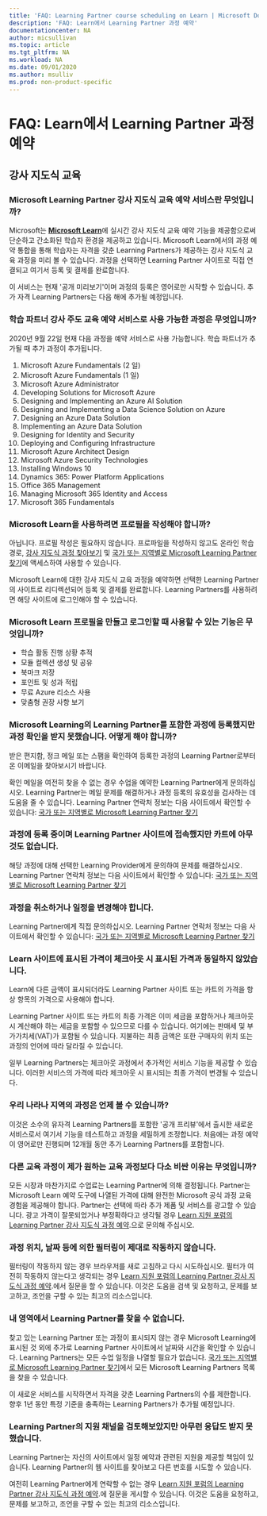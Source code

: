 ```yaml
---
title: 'FAQ: Learning Partner course scheduling on Learn | Microsoft Docs'
description: 'FAQ: Learn에서 Learning Partner 과정 예약'
documentationcenter: NA 
author: micsullivan
ms.topic: article
ms.tgt_pltfrm: NA
ms.workload: NA
ms.date: 09/01/2020
ms.author: msulliv
ms.prod: non-product-specific
---
```

# FAQ: Learn에서 Learning Partner 과정 예약

## 강사 지도식 교육

### Microsoft Learning Partner 강사 지도식 교육 예약 서비스란 무엇입니까?

Microsoft는 [**Microsoft Learn**](/learn)에 실시간 강사 지도식 교육 예약 기능을 제공함으로써 단순하고 간소화된 학습자 환경을 제공하고 있습니다. Microsoft Learn에서의 과정 예약 통합을 통해 학습자는 자격을 갖춘 Learning Partners가 제공하는 강사 지도식 교육 과정을 미리 볼 수 있습니다. 과정을 선택하면 Learning Partner 사이트로 직접 연결되고 여기서 등록 및 결제를 완료합니다.

이 서비스는 현재 '공개 미리보기'이며 과정의 등록은 영어로만 시작할 수 있습니다. 추가 자격 Learning Partners는 다음 해에 추가될 예정입니다.

### 학습 파트너 강사 주도 교육 예약 서비스로 사용 가능한 과정은 무엇입니까?

2020년 9월 22일 현재 다음 과정을 예약 서비스로 사용 가능합니다. 학습 파트너가 추가될 때 추가 과정이 추가됩니다.

1. Microsoft Azure Fundamentals (2 일)
2. Microsoft Azure Fundamentals (1 일)
3. Microsoft Azure Administrator
4. Developing Solutions for Microsoft Azure
5. Designing and Implementing an Azure AI Solution
6. Designing and Implementing a Data Science Solution on Azure
7. Designing an Azure Data Solution
8. Implementing an Azure Data Solution
9. Designing for Identity and Security
10. Deploying and Configuring Infrastructure
11. Microsoft Azure Architect Design
12. Microsoft Azure Security Technologies
13. Installing Windows 10
14. Dynamics 365: Power Platform Applications
15. Office 365 Management
16. Managing Microsoft 365 Identity and Access
17. Microsoft 365 Fundamentals

### Microsoft Learn을 사용하려면 프로필을 작성해야 합니까?

아닙니다. 프로필 작성은 필요하지 않습니다. 프로파일을 작성하지 않고도 온라인 학습 경로, [강사 지도식 과정 찾아보기](/learn/certifications/courses/browse/) 및 [국가 또는 지역별로 Microsoft Learning Partner 찾기](/learn/certifications/partners#find-a-microsoft-learning-partner-by-country)에 액세스하여 사용할 수 있습니다.

Microsoft Learn에 대한 강사 지도식 교육 과정을 예약하면 선택한 Learning Partner의 사이트로 리디렉션되어 등록 및 결제를 완료합니다. Learning Partners를 사용하려면 해당 사이트에 로그인해야 할 수 있습니다.

### Microsoft Learn 프로필을 만들고 로그인할 때 사용할 수 있는 기능은 무엇입니까?

- 학습 활동 진행 상황 추적
- 모듈 컬렉션 생성 및 공유
- 북마크 저장
- 포인트 및 성과 적립
- 무료 Azure 리소스 사용
- 맞춤형 권장 사항 보기

### Microsoft Learning의 Learning Partner를 포함한 과정에 등록했지만 과정 확인을 받지 못했습니다. 어떻게 해야 합니까? 

받은 편지함, 정크 메일 또는 스팸을 확인하여 등록한 과정의 Learning Partner로부터 온 이메일을 찾아보시기 바랍니다.  

확인 메일을 여전히 찾을 수 없는 경우 수업을 예약한 Learning Partner에게 문의하십시오. Learning Partner는 메일 문제를 해결하거나 과정 등록의 유효성을 검사하는 데 도움을 줄 수 있습니다. Learning Partner 연락처 정보는 다음 사이트에서 확인할 수 있습니다: [국가 또는 지역별로 Microsoft Learning Partner 찾기](/learn/certifications/partners#find-a-microsoft-learning-partner-by-country)

### 과정에 등록 중이며 Learning Partner 사이트에 접속했지만 카트에 아무것도 없습니다.

해당 과정에 대해 선택한 Learning Provider에게 문의하여 문제를 해결하십시오. Learning Partner 연락처 정보는 다음 사이트에서 확인할 수 있습니다: [국가 또는 지역별로 Microsoft Learning Partner 찾기](/learn/certifications/partners#find-a-microsoft-learning-partner-by-country)

### 과정을 취소하거나 일정을 변경해야 합니다.

Learning Partner에게 직접 문의하십시오. Learning Partner 연락처 정보는 다음 사이트에서 확인할 수 있습니다: [국가 또는 지역별로 Microsoft Learning Partner 찾기](/learn/certifications/partners#find-a-microsoft-learning-partner-by-country)

### Learn 사이트에 표시된 가격이 체크아웃 시 표시된 가격과 동일하지 않았습니다.

Learn에 다른 금액이 표시되더라도 Learning Partner 사이트 또는 카트의 가격을 항상 항목의 가격으로 사용해야 합니다.  

Learning Partner 사이트 또는 카트의 최종 가격은 이미 세금을 포함하거나 체크아웃 시 계산해야 하는 세금을 포함할 수 있으므로 다를 수 있습니다. 여기에는 판매세 및 부가가치세(VAT)가 포함될 수 있습니다. 지불하는 최종 금액은 또한 구매자의 위치 또는 과정의 언어에 따라 달라질 수 있습니다.  

일부 Learning Partners는 체크아웃 과정에서 추가적인 서비스 기능을 제공할 수 있습니다. 이러한 서비스의 가격에 따라 체크아웃 시 표시되는 최종 가격이 변경될 수 있습니다.

### 우리 나라나 지역의 과정은 언제 볼 수 있습니까?  

이것은 소수의 유자격 Learning Partners를 포함한 '공개 프리뷰'에서 출시한 새로운 서비스로서 여기서 기능을 테스트하고 과정을 세밀하게 조정합니다. 처음에는 과정 예약이 영어로만 진행되며 12개월 동안 추가 Learning Partners를 포함합니다. 

### 다른 교육 과정이 제가 원하는 교육 과정보다 다소 비싼 이유는 무엇입니까?

모든 시장과 마찬가지로 수업료는 Learning Partner에 의해 결정됩니다. Partner는 Microsoft Learn 예약 도구에 나열된 가격에 대해 완전한 Microsoft 공식 과정 교육 경험을 제공해야 합니다. Partner는 선택에 따라 추가 제품 및 서비스를 광고할 수 있습니다. 광고 가격이 잘못되었거나 부정확하다고 생각될 경우 [Learn 지원 포럼의 Learning Partner 강사 지도식 과정 예약](https://trainingsupport.microsoft.com/en-us/iltvilt/forum).으로 문의해 주십시오.

### 과정 위치, 날짜 등에 의한 필터링이 제대로 작동하지 않습니다.

필터링이 작동하지 않는 경우 브라우저를 새로 고침하고 다시 시도하십시오. 필터가 여전히 작동하지 않는다고 생각되는 경우 [Learn 지원 포럼의 Learning Partner 강사 지도식 과정 예약](https://trainingsupport.microsoft.com/en-us/iltvilt/forum).에서 질문을 할 수 있습니다. 이것은 도움을 검색 및 요청하고, 문제를 보고하고, 조언을 구할 수 있는 최고의 리소스입니다.
 
### 내 영역에서 Learning Partner를 찾을 수 없습니다.

찾고 있는 Learning Partner 또는 과정이 표시되지 않는 경우 Microsoft Learning에 표시된 것 외에 추가로 Learning Partner 사이트에서 날짜와 시간을 확인할 수 있습니다.  Learning Partners는 모든 수업 일정을 나열할 필요가 없습니다. [국가 또는 지역별로 Microsoft Learning Partner 찾기](/learn/certifications/partners#find-a-microsoft-learning-partner-by-country)에서 모든 Microsoft Learning Partners 목록을 찾을 수 있습니다.

이 새로운 서비스를 시작하면서 자격을 갖춘 Learning Partners의 수를 제한합니다. 향후 1년 동안 특정 기준을 충족하는 Learning Partners가 추가될 예정입니다.

### Learning Partner의 지원 채널을 검토해보았지만 아무런 응답도 받지 못했습니다.  

Learning Partner는 자신의 사이트에서 일정 예약과 관련된 지원을 제공할 책임이 있습니다. Learning Partner의 웹 사이트를 찾아보고 다른 번호를 시도할 수 있습니다.

여전히 Learning Partner에게 연락할 수 없는 경우 [Learn 지원 포럼의 Learning Partner 강사 지도식 과정 예약](https://trainingsupport.microsoft.com/en-us/iltvilt/forum).에 질문을 게시할 수 있습니다. 이것은 도움을 요청하고, 문제를 보고하고, 조언을 구할 수 있는 최고의 리소스입니다.


